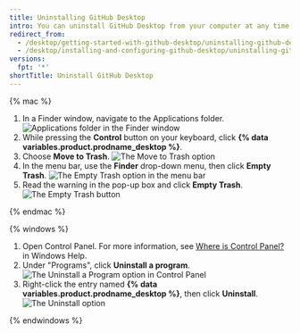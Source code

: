```yaml
---
title: Uninstalling GitHub Desktop
intro: You can uninstall GitHub Desktop from your computer at any time.
redirect_from:
  - /desktop/getting-started-with-github-desktop/uninstalling-github-desktop
  - /desktop/installing-and-configuring-github-desktop/uninstalling-github-desktop
versions:
  fpt: '*'
shortTitle: Uninstall GitHub Desktop
---
```

{% mac %}

1. In a Finder window, navigate to the Applications folder.
  ![Applications folder in the Finder window](/assets/images/help/desktop/applications-folder.png)
2. While pressing the **Control** button on your keyboard, click **{% data variables.product.prodname_desktop %}**.
3. Choose **Move to Trash**.
  ![The Move to Trash option](/assets/images/help/desktop/mac-move-to-trash.png)
4. In the menu bar, use the **Finder** drop-down menu, then click **Empty Trash**.
  ![The Empty Trash option in the menu bar](/assets/images/help/desktop/mac-empty-trash-menu.png)
5. Read the warning in the pop-up box and click **Empty Trash**.
  ![The Empty Trash button](/assets/images/help/desktop/mac-empty-trash-button.png)

{% endmac %}

{% windows %}

1. Open Control Panel. For more information, see [Where is Control Panel?](https://support.microsoft.com/en-us/help/13764/windows-where-is-control-panel) in Windows Help.
2. Under "Programs", click **Uninstall a program**.
  ![The Uninstall a Program option in Control Panel](/assets/images/help/desktop/windows-uninstall-a-program.png)
3. Right-click the entry named **{% data variables.product.prodname_desktop %}**, then click **Uninstall**.
  ![The Uninstall option](/assets/images/help/desktop/windows-click-uninstall.png)

{% endwindows %}
